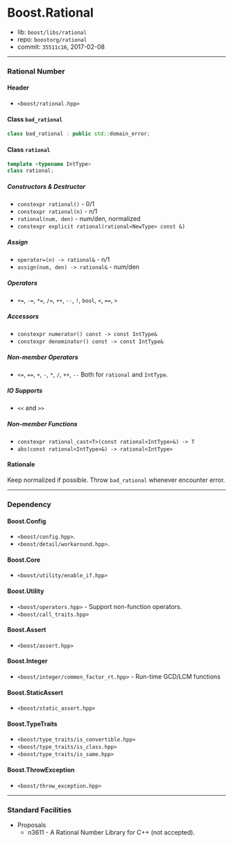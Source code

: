 # Boost.Rational

* lib: `boost/libs/rational`
* repo: `boostorg/rational`
* commit: `35511c16`, 2017-02-08

------
### Rational Number

#### Header

* `<boost/rational.hpp>`

#### Class `bad_rational`

```c++
class bad_rational : public std::domain_error;
```

#### Class `rational`

```c++
template <typename IntType>
class rational;
```

##### Constructors & Destructor

* `constexpr rational()` - 0/1
* `constexpr rational(n)` - n/1
* `rational(num, den)` - num/den, normalized
* `constexpr explicit rational(rational<NewType> const &)`

##### Assign

* `operator=(n) -> rational&` - n/1
* `assign(num, den) -> rational&` - num/den

##### Operators

* `+=`, `-=`, `*=`, `/=`, `++`, `--`, `!`, `bool`, `<`, `==`, `>`

##### Accessors

* `constexpr numerator() const -> const IntType&`
* `constexpr denominator() const -> const IntType&`

##### Non-member Operators

* `<=`, `==`, `+`, `-`, `*`, `/`, `++`, `--`
  Both for `rational` and `IntType`.

##### IO Supports

* `<<` and `>>`

##### Non-member Functions

* `constexpr rational_cast<T>(const rational<IntType>&) -> T`
* `abs(const rational<IntType>&) -> rational<IntType>`

#### Rationale

Keep normalized if possible.
Throw `bad_rational` whenever encounter error.

------
### Dependency

#### Boost.Config

* `<boost/config.hpp>`.
* `<boost/detail/workaround.hpp>`.

#### Boost.Core

* `<boost/utility/enable_if.hpp>`

#### Boost.Utility

* `<boost/operators.hpp>` - Support non-function operators.
* `<boost/call_traits.hpp>`

#### Boost.Assert

* `<boost/assert.hpp>`

#### Boost.Integer

* `<boost/integer/common_factor_rt.hpp>` - Run-time GCD/LCM functions

#### Boost.StaticAssert

* `<boost/static_assert.hpp>`

#### Boost.TypeTraits

* `<boost/type_traits/is_convertible.hpp>`
* `<boost/type_traits/is_class.hpp>`
* `<boost/type_traits/is_same.hpp>`

#### Boost.ThrowException

* `<boost/throw_exception.hpp>`

------
### Standard Facilities

* Proposals
  * n3611 - A Rational Number Library for C++ (not accepted).
